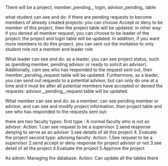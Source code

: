 There will be a project, member_pending_, login, advisor_pending_ table 

what student can see and do:
        if there are pending requests to become members of already created projects:
            you can choose Accept or deny to be member of this project, then the project table will be updated:
        in other way:
            if you denied all member request, you can choose to be leader of the project:
                the project and login table will be updated. In addition, if you want more members to do this project. you can sent out the invitation to 
                only student role not a member and leader role


What leader can see and do:
    as a leader, you can see project status, such as (pending member, pending advisor or ready to solicit an advisor). Additionally, cam see who has responded 
    to the request sent out, then member_pending_request table will be updated. Furthermore, as a leader, you can send out requests to a potential advisor, but
    can only do one at a time and it must be after all potential members have accepted or denied the requests: advisor__pending__request table will be updated.


What member can see and do:
    as a member: can see pending member or advisor, and can see and modify project information. then project table and see who has responded to the requests sent out:



there are two faculty types:
    first type : A normal faculty who is not an advisor:
        Action:
            1.can see request to be a supervisor
            2.send response denying to serve as an advisor
            3.see details of all this project
            4. Evaluate the project
    second type: advising faculty:
        Action:
            1.See request to be a supervisor
            2.send accept or deny response for project advisor or not
            3.see detail of all the project
            4.Evaluate the project
            5.Approve the project 


As admin:
        Managing the database:
            Action:
                Can update all the tables there
    
        
